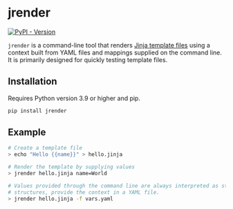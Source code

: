 # jrender

[![PyPI - Version](https://img.shields.io/pypi/v/jrender)](https://pypi.org/project/jrender/)

`jrender` is a command-line tool that renders [Jinja template files](https://jinja.palletsprojects.com/) using a
context built from YAML files and mappings supplied on the command line. It is primarily designed for quickly testing
template files.

## Installation

Requires Python version 3.9 or higher and pip.

```bash
pip install jrender
```

## Example

```bash
# Create a template file
> echo "Hello {{name}}" > hello.jinja

# Render the template by supplying values
> jrender hello.jinja name=World

# Values provided through the command line are always interpreted as strings. For other data types or more complex data
# structures, provide the context in a YAML file.
> jrender hello.jinja -f vars.yaml
```
